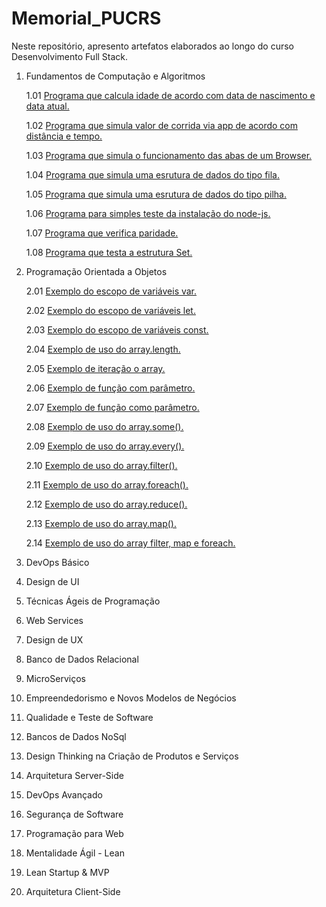 # Memorial_PUCRS

Neste repositório, apresento artefatos elaborados ao longo do curso Desenvolvimento Full Stack.

1. Fundamentos de Computação e Algoritmos

    1.01 [Programa que calcula idade de acordo com data de nascimento e data atual.](https://github.com/tgoalm/Memorial_PUCRS/blob/main/Fundamentos%20de%20Computa%C3%A7%C3%A3o%20e%20Algoritmos/1.1.calcula-idade)

    1.02 [Programa que simula valor de corrida via app de acordo com distância e tempo.](https://github.com/tgoalm/Memorial_PUCRS/blob/main/Fundamentos%20de%20Computa%C3%A7%C3%A3o%20e%20Algoritmos/1.2.calcula-app-de-corrida)

    1.03 [Programa que simula o funcionamento das abas de um Browser.](https://github.com/tgoalm/Memorial_PUCRS/tree/main/Fundamentos%20de%20Computa%C3%A7%C3%A3o%20e%20Algoritmos/1.3.minibrowser)

    1.04 [Programa que simula uma esrutura de dados do tipo fila.](https://github.com/tgoalm/Memorial_PUCRS/tree/main/Fundamentos%20de%20Computa%C3%A7%C3%A3o%20e%20Algoritmos/1.4.fila)

    1.05 [Programa que simula uma esrutura de dados do tipo pilha.](https://github.com/tgoalm/Memorial_PUCRS/tree/main/Fundamentos%20de%20Computa%C3%A7%C3%A3o%20e%20Algoritmos/1.5.pilha)

    1.06 [Programa para simples teste da instalação do node-js.](https://github.com/tgoalm/Memorial_PUCRS/tree/main/Fundamentos%20de%20Computa%C3%A7%C3%A3o%20e%20Algoritmos/1.6.hello-world)

    1.07 [Programa que verifica paridade.](https://github.com/tgoalm/Memorial_PUCRS/tree/main/Fundamentos%20de%20Computa%C3%A7%C3%A3o%20e%20Algoritmos/1.7.avalia-paridade)

    1.08 [Programa que testa a estrutura Set.](https://github.com/tgoalm/Memorial_PUCRS/tree/main/Fundamentos%20de%20Computa%C3%A7%C3%A3o%20e%20Algoritmos/1.8.conjuntos-set)

2. Programação Orientada a Objetos

    2.01 [Exemplo do escopo de variáveis var.](https://github.com/tgoalm/Memorial_PUCRS/tree/main/Programacao_Orientada_a_Objetos/2.01.escopo-var)

    2.02 [Exemplo do escopo de variáveis let.](https://github.com/tgoalm/Memorial_PUCRS/tree/main/Programacao_Orientada_a_Objetos/2.02.escopo-let)

    2.03 [Exemplo do escopo de variáveis const.](https://github.com/tgoalm/Memorial_PUCRS/tree/main/Programacao_Orientada_a_Objetos/2.03.escopo-const)

    2.04 [Exemplo de uso do array.length.](https://github.com/tgoalm/Memorial_PUCRS/tree/main/Programacao_Orientada_a_Objetos/2.04.array-length)

    2.05 [Exemplo de iteração o array.](https://github.com/tgoalm/Memorial_PUCRS/tree/main/Programacao_Orientada_a_Objetos/2.05.array-iteracao)

    2.06 [Exemplo de função com parâmetro.](https://github.com/tgoalm/Memorial_PUCRS/tree/main/Programacao_Orientada_a_Objetos/2.06.funcao-com-parametro)

    2.07 [Exemplo de função como parâmetro.](https://github.com/tgoalm/Memorial_PUCRS/tree/main/Programacao_Orientada_a_Objetos/2.07.funcao-como-parametro)

    2.08 [Exemplo de uso do array.some().](https://github.com/tgoalm/Memorial_PUCRS/tree/main/Programacao_Orientada_a_Objetos/2.08.array-some)

    2.09 [Exemplo de uso do array.every().](https://github.com/tgoalm/Memorial_PUCRS/tree/main/Programacao_Orientada_a_Objetos/2.09.array-every)

    2.10 [Exemplo de uso do array.filter().](https://github.com/tgoalm/Memorial_PUCRS/tree/main/Programacao_Orientada_a_Objetos/2.10.array-filter)

    2.11 [Exemplo de uso do array.foreach().](https://github.com/tgoalm/Memorial_PUCRS/tree/main/Programacao_Orientada_a_Objetos/2.11.array-foreach)

    2.12 [Exemplo de uso do array.reduce().](https://github.com/tgoalm/Memorial_PUCRS/tree/main/Programacao_Orientada_a_Objetos/2.12.array-reduce)

    2.13 [Exemplo de uso do array.map().](https://github.com/tgoalm/Memorial_PUCRS/tree/main/Programacao_Orientada_a_Objetos/2.13.array-map)

    2.14 [Exemplo de uso do array filter, map e foreach.](https://github.com/tgoalm/Memorial_PUCRS/tree/main/Programacao_Orientada_a_Objetos/2.14.array-filterMapForEach)

3. DevOps Básico
4. Design de UI
5. Técnicas Ágeis de Programação
6. Web Services
7. Design de UX
8. Banco de Dados Relacional
9. MicroServiços
10. Empreendedorismo e Novos Modelos de Negócios
11. Qualidade e Teste de Software
12. Bancos de Dados NoSql
13. Design Thinking na Criação de Produtos e Serviços
14. Arquitetura Server-Side
15. DevOps Avançado
16. Segurança de Software
17. Programação para Web
18. Mentalidade Ágil - Lean
19. Lean Startup & MVP
20. Arquitetura Client-Side